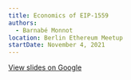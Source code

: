 ```yaml
---
title: Economics of EIP-1559
authors:
  - Barnabé Monnot
location: Berlin Ethereum Meetup
startDate: November 4, 2021
---
```


[View slides on Google](https://docs.google.com/presentation/d/1DG95jsDsjwoK4mNnSxQHbXaupeIkcSj4bX-55DxPMwE/view)
